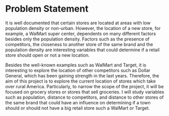 # Problem Statement

It is well documented that certain stores are located at areas with low population density or non-urban. However, the location of a new store, for example, a WalMart super center, dependents on many different factors besides only the population density. Factors such as the presence of competitors, the closeness to another store of the same brand and the population density are interesting variables that could determine if a retail store should open or not a new location. 

Besides the well-known examples such as WalMart and Target, it is interesting to explore the location of other competitors such as Dollar General, which has been gaining strength in the last years. Therefore, the aim of this project is to explore the current location of stores which take over rural America. Particularly, to narrow the scope of the project, it will be focused on grocery stores or stores that sell groceries. I will study variables such as population, distance to competitors, and distance to other stores of the same brand that could have an influence on determining if a town should or should not have a big retail store such a WalMart or Target.
